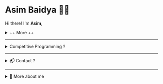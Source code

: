 # Asim Baidya 👨‍💻

Hi there! I'm **Asim**,


<details>
<summary>++ More ++ </summary>
🚀 **Currently learning**: Next.js, Golang  

## 🛠️ Skills

- **Programming Languages**: Python, TypeScript/JavaScript, C/C++
- **Web Development**: HTML, CSS, JavaScript, React, TailwindCSS, Chakra UI, htmx
- **Backend Frameworks**: FastAPI, Flask
- **Databases**: PostgreSQL, SQLite3, MySQL, MongoDB
- **Data Science**: NumPy, Pandas
- **Tools**: Git, Docker, Linux

</details>



---


<details>
<summary>Competitive Programming ?</summary>
  [Leetcode](https://leetcode.com/u/asimbaidya/)
  [Codeforces](https://codeforces.com/profile/asimbaidya)
</details>


---

<details>
<summary>📬 Contact ?</summary>
  LinkedIn: [linkedin.com/in/asimbaidya](https://linkedin.com/in/asimbaidya)
</details>


---

<details>
  <summary>🌱 More about me</summary>
  <h1 style="font-size: 10em; padding: 20em; background-color:violet; display: flex; flex-direction: column;"> 🌱🌳🏃‍♂️</h1>
</details>

